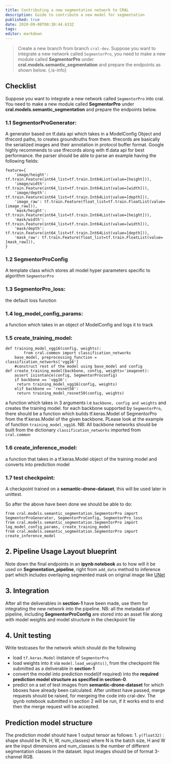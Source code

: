 ```yaml
---
title: Contributing a new segmentation network to CRAL
description: Guide to contribute a new model for segmentation
published: true
date: 2020-09-08T08:38:44.633Z
tags: 
editor: markdown
---
```


> Create a new branch from branch `cral-dev`. Suppose you want to integrate a new network called `SegmentorPro`, you need to make a new module called **SegmentorPro** under **cral.models.semantic_segmentation** and prepare the endpoints as shown below.
{.is-info}

## Checklist

Suppose you want to integrate a new network called `SegmentorPro` into cral. You need to make a new module called **SegmentorPro** under **cral.models.semantic_segmentation** and prepare the endpoints below.

### 1.1 SegmentorProGenerator:
A generator based on tf.data api which takes in a ModelConfig Object and tfrecord paths, to creates groundtruths from them.
tfrecords are basically the serialized images and their annotation in protocol buffer format.
Google highly recommends to use tfrecords along with tf.data api for best performance.
the parser should be able to parse an example having the following fields:
```
feature={
    'image/height': tf.train.Feature(int64_list=tf.train.Int64List(value=[height])),
    'image/width': tf.train.Feature(int64_list=tf.train.Int64List(value=[width])),
    'image/depth': tf.train.Feature(int64_list=tf.train.Int64List(value=[depth])),
    'image_raw': tf.train.Feature(float_list=tf.train.FloatList(value=[image_raw])),
    'mask/height': tf.train.Feature(int64_list=tf.train.Int64List(value=[height])),
    'mask/width': tf.train.Feature(int64_list=tf.train.Int64List(value=[width])),
    'mask/depth': tf.train.Feature(int64_list=tf.train.Int64List(value=[depth])),
    'mask_raw': tf.train.Feature(float_list=tf.train.FloatList(value=[mask_raw])),
}
```
### 1.2 SegmentorProConfig
A template class which stores all model hyper parameters specific to algorithm `SegmentorPro`
### 1.3 SegmentorPro_loss:
 the default loss function
### 1.4 log_model_config_params: 
a function which takes in an object of ModelConfig and logs it to track
### 1.5 create_training_model:
```
def training_model_vgg16(config, weights):
		from cral.common import classification_networks    
    base_model, preprocessing_function = classification_networks['vgg16']
    #construct rest of the model using base_model and config
def create_training_model(backbone, config, weights='imagenet):
	assert isisntance(config, SegmentorProconfig)
	if backbone == 'vgg16':
     return training_model_vgg16(config, weights)
	elif backbone == 'resnet50':
     return training_model_resnet50(config, weights)
```
a function which takes in 3 arguments i.e `backbone, config and weights` and creates the training model.
for each backbone supported by `SegmentorPro`, there should be a function which builds tf.keras.Model of SegmentorPro from the tf.keras.Model of the given backbone. PLease look at the example of function `training_model_vgg16`.
NB: All backbone networks should be built from the dictionary `classification_networks` imported from `cral.common`
### 1.6 create_inference_model:
a function that takes in a tf.keras.Model object of the training model and converts into prediction model
### 1.7 test checkpoint:
A checkpoint trained on a **semantic-drone-dataset**, this will be used later in unittest.

So after the above have been done we should be able to do:
```
from cral.models.semantic_segmentation.SegmentorPro import SegmentorProGenerator, SegmentorProConfig, SegmentorPro_loss
from cral.models.semantic_segmentation.SegmentorPro import log_model_config_params, create_training_model 
from cral.models.semantic_segmentation.SegmentorPro import create_inference_model
```
## 2. Pipeline Usage Layout blueprint
Note down the final endpoints in an **ipynb notebook** as to how will it be used on **Segmentation_pipeline**, right from `add_data` method to inference part which includes overlaying segmented mask on original image like [UNet](https://colab.research.google.com/github/segmind/cral-notebooks/blob/master/OD_tutorial.ipynb)
## 3. Integration
After all the deliverables in **section-1** have been made, use them for integrating the new network into the pipeline.
NB: all the metadata of pipeline, including **SegmentorProConfig** are stored into an asset file along with model weights and model structure in the checkpoint file 
## 4. Unit testing
Write testcases for the network which should do the following
- load `tf.keras.Model` instance of `SegmentorPro`
- load weights into it via `model.load_weights()`, from the checkpoint file submitted as a deliverable in **section-1**
- convert the model into prediction model(if required) into the **required prediction model structure as specified in section-0**.
- predict on a set of test images from **semantic-drone-dataset** for which bboxes have already been calculated.
After unittest have passed, merge requests should be raised, for mergeing the code into cral-dev. The ipynb notebook submitted in section 2 will be run, if it works end to end then the merge request will be accepted.

## Prediction model structure

The prediction model should have 1 output tensor as follows:
    1. `y(float32)` : shape should be (N, H, W, num_classes) where N is the batch size, H and W are the input dimensions and num_classes is the number of different segmentation classes in the dataset. 
Input images should be of format 3-channel RGB.